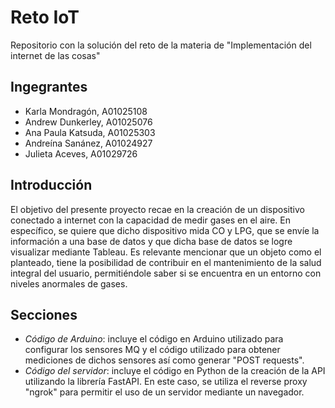 # Reto IoT
Repositorio con la solución del reto de la materia de "Implementación del internet de las cosas"

## Ingegrantes
- Karla Mondragón, A01025108
- Andrew Dunkerley, A01025076
- Ana Paula Katsuda, A01025303
- Andreína Sanánez, A01024927
- Julieta Aceves, A01029726

## Introducción
El objetivo del presente proyecto recae en la creación de un dispositivo conectado a internet con la capacidad de medir gases en el aire. En específico, se quiere que dicho dispositivo mida CO y LPG, que se envíe la información a una base de datos y que dicha base de datos se logre visualizar mediante Tableau. Es relevante mencionar que un objeto como el planteado, tiene la posibilidad de contribuir en el mantenimiento de la salud integral del usuario, permitiéndole saber si se encuentra en un entorno con niveles anormales de gases. 

## Secciones
- _Código de Arduino_: incluye el código en Arduino utilizado para configurar los sensores MQ y el código utilizado para obtener mediciones de dichos sensores así como generar "POST requests".
- _Código del servidor_: incluye el código en Python de la creación de la API utilizando la librería FastAPI. En este caso, se utiliza el reverse proxy "ngrok" para permitir el uso de un servidor mediante un navegador. 
